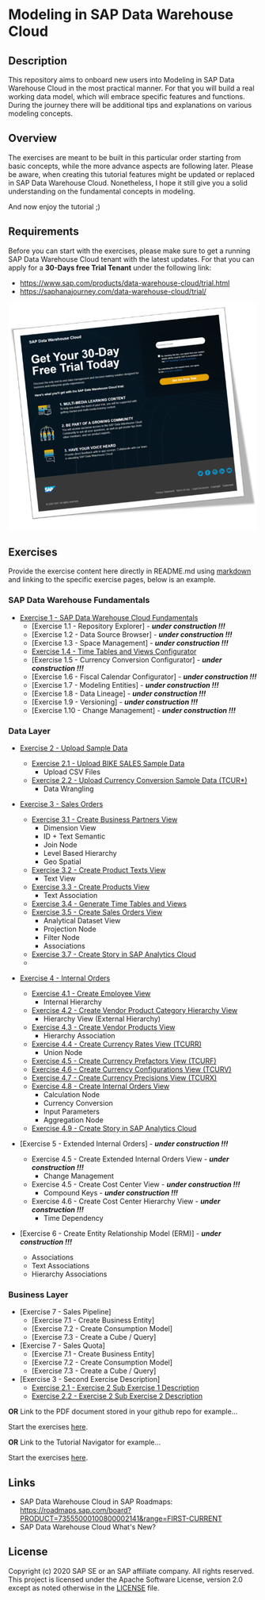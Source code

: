 # Modeling in SAP Data Warehouse Cloud
## Description

This repository aims to onboard new users into Modeling in SAP Data Warehouse Cloud in the most practical manner. For that you will build a real working data model, which will embrace specific features and functions. During the journey there will be additional tips and explanations on various modeling concepts.

## Overview

The exercises are meant to be built in this particular order starting from basic concepts, while the more advance aspects are following later. 
Please be aware, when creating this tutorial features might be updated or replaced in SAP Data Warehouse Cloud. 
Nonetheless, I hope it still give you a solid understanding on the fundamental concepts in modeling. 

And now enjoy the tutorial ;) 


## Requirements
Before you can start with the exercises, please make sure to get a running SAP Data Warehouse Cloud tenant with the latest updates.
For that you can apply for a **30-Days free Trial Tenant** under the following link:
- https://www.sap.com/products/data-warehouse-cloud/trial.html
- https://saphanajourney.com/data-warehouse-cloud/trial/

[![DWC_Free_Trial](/images/FreeDWCTrial.png)](https://saphanajourney.com/data-warehouse-cloud/trial/)

## Exercises

Provide the exercise content here directly in README.md using [markdown](https://guides.github.com/features/mastering-markdown/) and linking to the specific exercise pages, below is an example.

### SAP Data Warehouse Fundamentals
- [Exercise 1 - SAP Data Warehouse Cloud Fundamentals](exercises/ex1)
     - [Exercise 1.1 - Repository Explorer] - <b><i>under construction !!!</i></b>
     - [Exercise 1.2 - Data Source Browser] - <b><i>under construction !!!</i></b>
     - [Exercise 1.3 - Space Management] - <b><i>under construction !!!</i></b>
     - [Exercise 1.4 - Time Tables and Views Configurator](exercises/ex1/time-tables-views)
     - [Exercise 1.5 - Currency Conversion Configurator] - <b><i>under construction !!!</i></b>
     - [Exercise 1.6 - Fiscal Calendar Configurator] - <b><i>under construction !!!</i></b>
     - [Exercise 1.7 - Modeling Entities] - <b><i>under construction !!!</i></b>
     - [Exercise 1.8 - Data Lineage] - <b><i>under construction !!!</i></b>
     - [Exercise 1.9 - Versioning] - <b><i>under construction !!!</i></b>
     - [Exercise 1.10 - Change Management] - <b><i>under construction !!!</i></b>

### Data Layer
- [Exercise 2 - Upload Sample Data](exercises/ex2/)
     - [Exercise 2.1 - Upload BIKE SALES Sample Data](exercises/ex2/upload-bike-sales)
        - Upload CSV Files 
     - [Exercise 2.2 - Upload Currency Conversion Sample Data (TCUR*)](exercises/ex2/upload-tcur)
        - Data Wrangling    
        
- [Exercise 3 - Sales Orders](exercises/ex3/)  
    - [Exercise 3.1 - Create Business Partners View](exercises/ex3/business-partners-view)
        - Dimension View
        - ID + Text Semantic
        - Join Node  
        - Level Based Hierarchy 
        - Geo Spatial
    - [Exercise 3.2 - Create Product Texts View](exercises/ex3/product-texts-view)
        - Text View 
    - [Exercise 3.3 - Create Products View](exercises/ex3#products-view)
        - Text Association   
    - [Exercise 3.4 - Generate Time Tables and Views](exercises/ex1/time-tables-views)
    - [Exercise 3.5 - Create Sales Orders View](exercises/ex3/sales-orders-view)
        - Analytical Dataset View
        - Projection Node
        - Filter Node
        - Associations
    - [Exercise 3.7 - Create Story in SAP Analytics Cloud](exercises/ex3/create-story-in-sap-analytics-cloud)
    - 
- [Exercise 4 - Internal Orders](exercises/ex4/)
    - [Exercise 4.1 - Create Employee View](exercises/ex4/employees-view)
        - Internal Hierarchy  
    - [Exercise 4.2 - Create Vendor Product Category Hierarchy View](exercises/ex4/vendor-product-category-hierarchy-view)
        - Hierarchy View (External Hierarchy)
    - [Exercise 4.3 - Create Vendor Products View](exercises/ex4/vendor-products-view)
        - Hierarchy Association  
    - [Exercise 4.4 - Create Currency Rates View (TCURR)](exercises/ex4/tcurr-currency-view)
        - Union Node 
    - [Exercise 4.5 - Create Currency Prefactors View (TCURF)](exercises/ex4/tcurf-currency-view)
    - [Exercise 4.6 - Create Currency Configurations View (TCURV)](exercises/ex4/tcurv-currency-view)
    - [Exercise 4.7 - Create Currency Precisions View (TCURX)](exercises/ex4/tcurx-currency-view)
    - [Exercise 4.8 - Create Internal Orders View](exercises/ex4/internal-orders-view)
        - Calculation Node 
        - Currency Conversion 
        - Input Parameters 
        - Aggregation Node 
    - [Exercise 4.9 - Create Story in SAP Analytics Cloud](exercises/ex3/create-story-in-sap-analytics-cloud)

 
 - [Exercise 5 - Extended Internal Orders] - <b><i>under construction !!!</i></b>
    - Exercise 4.5 - Create Extended Internal Orders View - <b><i>under construction !!!</i></b>
        - Change Management    
    - Exercise 4.5 - Create Cost Center View - <b><i>under construction !!!</i></b>
        - Compound Keys - <b><i>under construction !!!</i></b>
    - Exercise 4.6 - Create Cost Center Hierarchy View - <b><i>under construction !!!</i></b>
        - Time Dependency
            
- [Exercise 6 - Create Entity Relationship Model (ERM)] - <b><i>under construction !!!</i></b>
   - Associations
   - Text Associations
   - Hierarchy Associations
   
### Business Layer
- [Exercise 7 - Sales Pipeline]
    - [Exercise 7.1 - Create Business Entity]
    - [Exercise 7.2 - Create Consumption Model]
    - [Exercise 7.3 - Create a Cube / Query]
- [Exercise 7 - Sales Quota]
    - [Exercise 7.1 - Create Business Entity]
    - [Exercise 7.2 - Create Consumption Model]
    - [Exercise 7.3 - Create a Cube / Query]
- [Exercise 3 - Second Exercise Description]
    - [Exercise 2.1 - Exercise 2 Sub Exercise 1 Description](exercises/ex2#exercise-21-sub-exercise-1-description)
    - [Exercise 2.2 - Exercise 2 Sub Exercise 2 Description](exercises/ex2#exercise-22-sub-exercise-2-description)


**OR** Link to the PDF document stored in your github repo for example...

Start the exercises [here](exercises/myPDFDoc.pdf).
    
**OR** Link to the Tutorial Navigator for example...

Start the exercises [here](https://developers.sap.com/tutorials/abap-environment-trial-onboarding.html).

## Links
- SAP Data Warehouse Cloud in SAP Roadmaps: https://roadmaps.sap.com/board?PRODUCT=73555000100800002141&range=FIRST-CURRENT
- SAP Data Warehouse Cloud What's New?

## License
Copyright (c) 2020 SAP SE or an SAP affiliate company. All rights reserved. This project is licensed under the Apache Software License, version 2.0 except as noted otherwise in the [LICENSE](LICENSES/Apache-2.0.txt) file.
